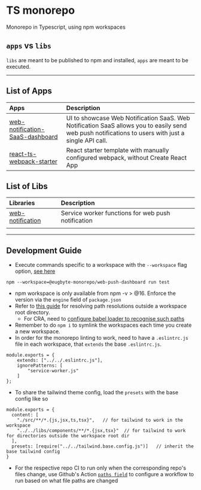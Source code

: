 # TS monorepo
Monorepo in Typescript, using npm workspaces

## `apps` vs `libs`
`libs` are meant to be published to npm and installed, `apps` are meant to be executed.

--- 

## List of Apps
| Apps                                                                  | Description                                                                                                                                        |
| :-------------------------------------------------------------------- | :------------------------------------------------------------------------------------------------------------------------------------------------- |
| [web-notification-SaaS-dashboard](apps/webnotify-dashboard/README.md) | UI to showcase Web Notification SaaS. Web Notification SaaS allows you to easily send web push notifications to users with just a single API call. |
| [react-ts-webpack-starter](apps/react-ts-webpack-starter/README.md)   | React starter template with manually configured webpack, without Create React App                                                                  |

## List of Libs
| Libraries                                          | Description                                        |
| :------------------------------------------------- | :------------------------------------------------- |
| [web-notification](libs/service-workers/README.md) | Service worker functions for web push notification |
|                                                    |                                                    |


---

## Development Guide
- Execute commands specific to a workspace with the `--workspace` flag option, [see here](https://docs.npmjs.com/cli/v7/using-npm/workspaces#running-commands-in-the-context-of-workspaces)
```
npm --workspace=@eugbyte-monorepo/web-push-dashboard run test
```
- npm workspace is only available from npm -v > @16. Enforce the version via the `engine` field of `package.json`
- Refer to [this guide](https://github.com/NiGhTTraX/ts-monorepo#integrations) for resolving path resolutions outside a workspace root directory.
    * For CRA, need to [configure babel loader to recognise such paths](https://frontend-digest.com/using-create-react-app-in-a-monorepo-a4e6f25be7aa)
- Remember to do `npm i` to symlink the workspaces each time you create a new workspace.
- In order for the monorepo linting to work, need to have a `.eslintrc.js` file in each workspace, that `extends` the base `.eslintrc.js`. 
```
module.exports = {
    extends: ["../../.eslintrc.js"],
    ignorePatterns: [
        "service-worker.js"
    ]
};
```
- To share the tailwind theme config, load the `presets` with the base config like so
```
module.exports = {
  content: [
    "./src/**/*.{js,jsx,ts,tsx}",   // for tailwind to work in the workspace
    "../../libs/components/**/*.{jsx,tsx}"  // for tailwind to work for directories outside the workspace root dir
  ],
  presets: [require("../../tailwind.base.config.js")]   // inherit the base tailwind config
}
```
- For the respective repo CI to run only when the corresponding repo's files change, use Github's Action [`paths field`](https://docs.github.com/en/actions/using-workflows/workflow-syntax-for-github-actions#onpushpull_requestpull_request_targetpathspaths-ignore) to configure a workflow to run based on what file paths are changed
